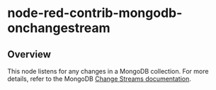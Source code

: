 # node-red-contrib-mongodb-onchangestream

## Overview
This node listens for any changes in a MongoDB collection. For more details, refer to the MongoDB 
<a href="https://www.mongodb.com/docs/manual/changeStreams/" target="_blank">Change Streams documentation</a>.


